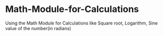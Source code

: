 # Math-Module-for-Calculations
Using the Math Module for Calculations like Square root, Logarithm, Sine value of the number(in radians)
